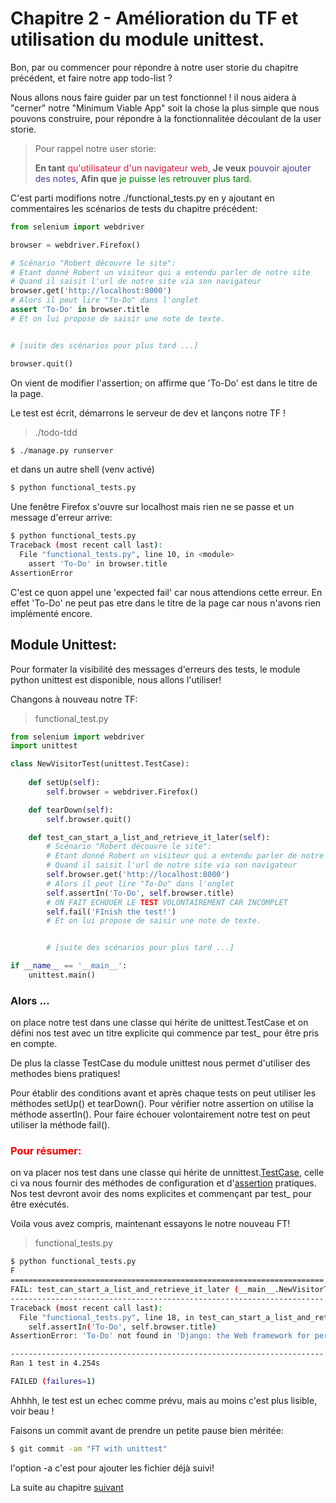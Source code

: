 # Chapitre 2 - Amélioration du TF et utilisation du module unittest.

Bon, par ou commencer pour répondre à notre user storie du chapitre précédent, et faire notre app todo-list ?  

Nous allons nous faire guider par un test fonctionnel ! il nous aidera à "cerner" notre "Minimum Viable App" soit la chose la plus simple que nous pouvons construire, pour répondre à la fonctionnalitée découlant de la user storie.

>Pour rappel notre user storie:  
>
> __En tant__ <font color="DC143C">qu'utilisateur d'un navigateur web,</font> __Je veux__ <font color="483D8B">pouvoir ajouter des notes, </font> __Afin que__  <font color="008000">je puisse les retrouver plus tard.</font>

C'est parti modifions notre ./functional_tests.py en y ajoutant en commentaires les scénarios de tests du chapitre précédent:

```python
from selenium import webdriver

browser = webdriver.Firefox()

# Scénario "Robert découvre le site":
# Etant donné Robert un visiteur qui a entendu parler de notre site
# Quand il saisit l'url de notre site via son navigateur
browser.get('http://localhost:8000')
# Alors il peut lire "To-Do" dans l'onglet
assert 'To-Do' in browser.title
# Et on lui propose de saisir une note de texte.


# [suite des scénarios pour plus tard ...]

browser.quit()
```

On vient de modifier l'assertion; on affirme que 'To-Do' est dans le titre de la page.

Le test est écrit, démarrons le serveur de dev et lançons notre TF !
>./todo-tdd
```bash
$ ./manage.py runserver
```
et dans un autre shell (venv activé)
```bash
$ python functional_tests.py
```
Une fenêtre Firefox s'ouvre sur localhost mais rien ne se passe et un message d'erreur arrive:
```bash
$ python functional_tests.py 
Traceback (most recent call last):
  File "functional_tests.py", line 10, in <module>
    assert 'To-Do' in browser.title
AssertionError
```
C'est ce quon appel une 'expected fail' car nous attendions cette erreur. En effet 'To-Do' ne peut pas etre dans le titre de la page car nous n'avons rien implémenté encore.

## Module Unittest:

Pour formater la visibilité des messages d'erreurs des tests, le module python unittest est disponible, nous allons l'utiliser!

Changons à nouveau notre TF:
> functional_test.py
```python
from selenium import webdriver
import unittest

class NewVisitorTest(unittest.TestCase):
    
    def setUp(self):
        self.browser = webdriver.Firefox()

    def tearDown(self):
        self.browser.quit()

    def test_can_start_a_list_and_retrieve_it_later(self):
        # Scénario "Robert découvre le site":
        # Etant donné Robert un visiteur qui a entendu parler de notre site
        # Quand il saisit l'url de notre site via son navigateur
        self.browser.get('http://localhost:8000')
        # Alors il peut lire "To-Do" dans l'onglet
        self.assertIn('To-Do', self.browser.title)
        # ON FAIT ECHOUER LE TEST VOLONTAIREMENT CAR INCOMPLET
        self.fail('FInish the test!')
        # Et on lui propose de saisir une note de texte.


        # [suite des scénarios pour plus tard ...]

if __name__ == '__main__':
    unittest.main()
```
### Alors ...
on place notre test dans une classe qui hérite de unittest.TestCase et on défini nos test avec un titre explicite qui commence par test_ pour être pris en compte.  

De plus la classe TestCase du module unittest nous permet d'utiliser des methodes biens pratiques!

Pour établir des conditions avant et après chaque tests on peut utiliser les méthodes setUp() et tearDown(). Pour vérifier notre assertion on utilise la méthode assertIn(). Pour faire échouer volontairement notre test on peut utiliser la méthode fail().

### <font style="color: red;"> Pour résumer:</font>  
on va placer nos test dans une classe qui hérite de unnittest.[TestCase](https://docs.python.org/fr/3.6/library/unittest.html#unittest.TestCase), celle ci va nous fournir des méthodes de configuration et d'[assertion](https://docs.python.org/fr/3.6/library/unittest.html#assert-methods) pratiques. Nos test devront avoir des noms explicites et commençant par test_ pour être exécutés.

Voila vous avez compris, maintenant essayons le notre nouveau FT!
>functional_tests.py
```bash
$ python functional_tests.py 
F
======================================================================
FAIL: test_can_start_a_list_and_retrieve_it_later (__main__.NewVisitorTest)
----------------------------------------------------------------------
Traceback (most recent call last):
  File "functional_tests.py", line 18, in test_can_start_a_list_and_retrieve_it_later
    self.assertIn('To-Do', self.browser.title)
AssertionError: 'To-Do' not found in 'Django: the Web framework for perfectionists with deadlines.'

----------------------------------------------------------------------
Ran 1 test in 4.254s

FAILED (failures=1)
```

Ahhhh, le test est un echec comme prévu, mais au moins c'est plus lisible, voir beau !

Faisons un commit avant de prendre un petite pause bien méritée:

```bash
$ git commit -am "FT with unittest"
```
l'option -a c'est pour ajouter les fichier déjà suivi!

La suite au chapitre [suivant](chap3.md)



 
